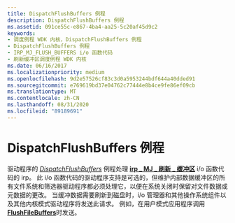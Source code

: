```yaml
---
title: DispatchFlushBuffers 例程
description: DispatchFlushBuffers 例程
ms.assetid: 091ce55c-e867-4ba4-aa25-5c20af45d9c2
keywords:
- 调度例程 WDK 内核，DispatchFlushBuffers 例程
- DispatchFlushBuffers 例程
- IRP_MJ_FLUSH_BUFFERS i/o 函数代码
- 刷新缓冲区调度例程 WDK 内核
ms.date: 06/16/2017
ms.localizationpriority: medium
ms.openlocfilehash: 9d2e57526cf83c3d0a5953244bdf644a40dded91
ms.sourcegitcommit: e769619bd37e04762c77444e8b4ce9fe86ef09cb
ms.translationtype: MT
ms.contentlocale: zh-CN
ms.lasthandoff: 08/31/2020
ms.locfileid: "89189691"
---
```

# <a name="dispatchflushbuffers-routines"></a>DispatchFlushBuffers 例程





驱动程序的 [*DispatchFlushBuffers*](/windows-hardware/drivers/ddi/wdm/nc-wdm-driver_dispatch) 例程处理 [**irp \_ MJ \_ 刷新 \_ 缓冲区**](./irp-mj-flush-buffers.md) i/o 函数代码的 irp。 此 i/o 函数代码的驱动程序支持是可选的，但维护内部数据缓冲区的所有文件系统和筛选器驱动程序都必须处理它，以便在系统关闭时保留对文件数据或元数据的更改。 当缓冲数据需要刷新到磁盘时，i/o 管理器和其他操作系统组件以及其他内核模式驱动程序将发送此请求。 例如，在用户模式应用程序调用 [**FlushFileBuffers**](/windows/desktop/api/fileapi/nf-fileapi-flushfilebuffers)时发送。

 


